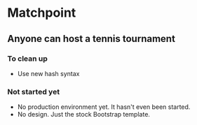 # Matchpoint

## Anyone can host a tennis tournament

### To clean up

- Use new hash syntax

### Not started yet

- No production environment yet. It hasn't even been started.
- No design. Just the stock Bootstrap template.
